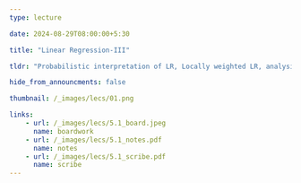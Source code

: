 ```yaml
---
type: lecture

date: 2024-08-29T08:00:00+5:30

title: "Linear Regression-III"

tldr: "Probabilistic interpretation of LR, Locally weighted LR, analysis of different error functions in LR"

hide_from_announcments: false

thumbnail: /_images/lecs/01.png

links: 
    - url: /_images/lecs/5.1_board.jpeg
      name: boardwork
    - url: /_images/lecs/5.1_notes.pdf
      name: notes
    - url: /_images/lecs/5.1_scribe.pdf
      name: scribe
---
```


